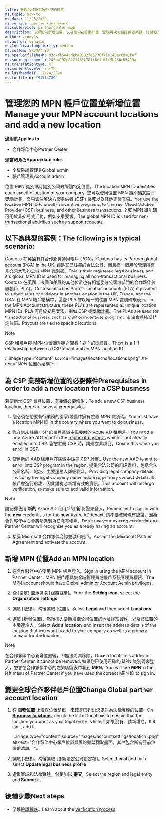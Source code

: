```yaml
---
title: 管理合作夥伴帳戶中的位置
ms.topic: how-to
ms.date: 11/23/2020
ms.service: partner-dashboard
ms.subservice: partnercenter-mpn
description: 了解如何新增位置，以及如何在獎勵計畫、雲端解決方案提供者業務、訂閱和其他交易中使用 MPN 識別碼。
author: vinayks
ms.author: vinayks
ms.localizationpriority: medium
ms.custom: SEOMAY.20
ms.openlocfilehash: 03c4fb5a4adeb49602fe3736971e140ac6da6f4f
ms.sourcegitcommit: 245b4792e8221468f781f6effd1c9b23be05499a
ms.translationtype: HT
ms.contentlocale: zh-TW
ms.lasthandoff: 11/24/2020
ms.locfileid: "95514789"
---
```

# <a name="manage-your-mpn-account-locations-and-add-a-new-location"></a><span data-ttu-id="0d8c3-103">管理您的 MPN 帳戶位置並新增位置</span><span class="sxs-lookup"><span data-stu-id="0d8c3-103">Manage your MPN account locations and add a new location</span></span>

<span data-ttu-id="0d8c3-104">**適用於**</span><span class="sxs-lookup"><span data-stu-id="0d8c3-104">**Applies to**</span></span>

- <span data-ttu-id="0d8c3-105">合作夥伴中心</span><span class="sxs-lookup"><span data-stu-id="0d8c3-105">Partner Center</span></span>

<span data-ttu-id="0d8c3-106">**適當的角色**</span><span class="sxs-lookup"><span data-stu-id="0d8c3-106">**Appropriate roles**</span></span>

- <span data-ttu-id="0d8c3-107">全域系統管理員</span><span class="sxs-lookup"><span data-stu-id="0d8c3-107">Global admin</span></span>
- <span data-ttu-id="0d8c3-108">帳戶管理員</span><span class="sxs-lookup"><span data-stu-id="0d8c3-108">Account admin</span></span>

<span data-ttu-id="0d8c3-109">位置 MPN 識別碼可識別公司的每個特定位置。</span><span class="sxs-lookup"><span data-stu-id="0d8c3-109">The location MPN ID identifies each specific location of your company.</span></span> <span data-ttu-id="0d8c3-110">您可以使用位置 MPN 識別碼來註冊獎勵計畫、交易雲端解決方案提供者 (CSP) 業務以及其他商業交易。</span><span class="sxs-lookup"><span data-stu-id="0d8c3-110">You use the location MPN ID to enroll in incentive programs, to transact Cloud Solution Provider (CSP) business, and other business transactions.</span></span> <span data-ttu-id="0d8c3-111">全域 MPN 識別碼可用於非交易式活動，例如支援要求。</span><span class="sxs-lookup"><span data-stu-id="0d8c3-111">The global MPN ID is used for non-transactional activities such as support requests.</span></span>

## <a name="the-following-is-a-typical-scenario"></a><span data-ttu-id="0d8c3-112">以下為典型的案例：</span><span class="sxs-lookup"><span data-stu-id="0d8c3-112">The following is a typical scenario:</span></span>

<span data-ttu-id="0d8c3-113">Contoso 在英國有其合作夥伴通用帳戶 (PGA)。</span><span class="sxs-lookup"><span data-stu-id="0d8c3-113">Contoso has its Partner global account (PGA) in the UK.</span></span> <span data-ttu-id="0d8c3-114">這是其已註冊的合法公司，而且有一個用於管理所有非交易業務的全域 MPN 識別碼。</span><span class="sxs-lookup"><span data-stu-id="0d8c3-114">This is their registered legal business, and it's global MPN ID is used for managing all non-transactional business.</span></span> <span data-ttu-id="0d8c3-115">Contoso 在英國、法國和美國的其他位置也有相當於分公司或部門的合作夥伴位置帳戶 (PLA)。</span><span class="sxs-lookup"><span data-stu-id="0d8c3-115">Contoso also has Partner location accounts (PLA) equivalent to subsidiaries or divisions in another location in the UK, France, and the USA.</span></span> <span data-ttu-id="0d8c3-116">在 MPN 帳戶結構中，這些 PLA 會以唯一的位置 MPN 識別碼來表示。</span><span class="sxs-lookup"><span data-stu-id="0d8c3-116">In the MPN Account structure, these PLAs are represented as unique location MPN IDs.</span></span> <span data-ttu-id="0d8c3-117">PLA 可用於交易業務，例如 CSP 或獎勵計畫。</span><span class="sxs-lookup"><span data-stu-id="0d8c3-117">The PLAs are used for transactional business such as CSP or incentives programs.</span></span> <span data-ttu-id="0d8c3-118">支出會繫結至特定位置。</span><span class="sxs-lookup"><span data-stu-id="0d8c3-118">Payouts are tied to specific locations.</span></span> 

>[!NOTE]
><span data-ttu-id="0d8c3-119">CSP 租用戶與 MPN 位置識別碼之間有 1 對 1 的關聯性。</span><span class="sxs-lookup"><span data-stu-id="0d8c3-119">There is a 1-1 relationship between a CSP tenant and an MPN location ID.</span></span>

:::image type="content" source="images/locations/locations1.png" alt-text="MPN 位置的結構":::

## <a name="prerequisites-in-order-to-add-a-new-location-for-a-csp-business"></a><span data-ttu-id="0d8c3-121">為 CSP 業務新增位置的必要條件</span><span class="sxs-lookup"><span data-stu-id="0d8c3-121">Prerequisites in order to add a new location for a CSP business</span></span>

<span data-ttu-id="0d8c3-122">若要新增 CSP 業務位置，有幾個必要條件：</span><span class="sxs-lookup"><span data-stu-id="0d8c3-122">To add a new CSP business location, there are several prerequisites:</span></span>

1. <span data-ttu-id="0d8c3-123">您必須在想要執行業務的國家/地區中擁有位置 MPN 識別碼。</span><span class="sxs-lookup"><span data-stu-id="0d8c3-123">You must have a location MPN ID in the country where you want to do business.</span></span>

1. <span data-ttu-id="0d8c3-124">您在尚未註冊 CSP 的[業務區域](regional-authorization-overview.md)中需要新的 Azure AD 租用戶。</span><span class="sxs-lookup"><span data-stu-id="0d8c3-124">You need a new Azure AD tenant in the [region of business](regional-authorization-overview.md) which is not already enrolled into CSP.</span></span> <span data-ttu-id="0d8c3-125">當您註冊 CSP 時，請建立此項目。</span><span class="sxs-lookup"><span data-stu-id="0d8c3-125">Create this when you enroll in CSP.</span></span>
 
3. <span data-ttu-id="0d8c3-126">使用新的 AAD 租用戶在區域中註冊 CSP 計畫。</span><span class="sxs-lookup"><span data-stu-id="0d8c3-126">Use the new AAD tenant to enroll into CSP program in the region.</span></span>
<span data-ttu-id="0d8c3-127">提供合法公司的詳細資料，包括合法公司名稱、地址、主要連絡人詳細資料。</span><span class="sxs-lookup"><span data-stu-id="0d8c3-127">Providing legal company details including the legal company name, address, primary contact details.</span></span> <span data-ttu-id="0d8c3-128">此帳戶會進行驗證，因此請務必新增有效的資訊。</span><span class="sxs-lookup"><span data-stu-id="0d8c3-128">This account will undergo verification, so make sure to add valid information.</span></span>

>[!NOTE] 
 ><span data-ttu-id="0d8c3-129">請記得使用 **新的** Azure AD 租用戶的 **新** 認證來登入。</span><span class="sxs-lookup"><span data-stu-id="0d8c3-129">Remember to sign in with the **new** credentials for the **new** Azure AD tenant.</span></span> <span data-ttu-id="0d8c3-130">請不要使用現有認證，因為合作夥伴中心會將您識別為已擁有帳戶。</span><span class="sxs-lookup"><span data-stu-id="0d8c3-130">Don't use your existing credentials as Partner Center will recognize you as already having an account.</span></span>

4. <span data-ttu-id="0d8c3-131">接受 Microsoft 合作夥伴合約並啟用帳戶。</span><span class="sxs-lookup"><span data-stu-id="0d8c3-131">Accept the Microsoft Partner Agreement and activate the account.</span></span>

## <a name="add-an-mpn-location"></a><span data-ttu-id="0d8c3-132">新增 MPN 位置</span><span class="sxs-lookup"><span data-stu-id="0d8c3-132">Add an MPN location</span></span>

1. <span data-ttu-id="0d8c3-133">在合作夥伴中心使用 MPN 帳戶登入。</span><span class="sxs-lookup"><span data-stu-id="0d8c3-133">Sign in using the MPN account in Partner Center .</span></span> <span data-ttu-id="0d8c3-134">MPN 帳戶應具備全域管理員或帳戶系統管理員權限。</span><span class="sxs-lookup"><span data-stu-id="0d8c3-134">The MPN account should have Global Admin or Account Admin privileges.</span></span> 

1. <span data-ttu-id="0d8c3-135">從 [設定] 圖示選取 [組織設定]。</span><span class="sxs-lookup"><span data-stu-id="0d8c3-135">From the **Setting icon**, select the **Organization settings**.</span></span>

2. <span data-ttu-id="0d8c3-136">選取 [法律]，然後選取 [位置]。</span><span class="sxs-lookup"><span data-stu-id="0d8c3-136">Select **Legal** and then select **Locations.**</span></span>

3. <span data-ttu-id="0d8c3-137">選取 [新增位置]，然後插入要新增至公司位置的地址詳細資料，以及該位置的主要連絡人。</span><span class="sxs-lookup"><span data-stu-id="0d8c3-137">Select **Add a location**, and insert the address details of the location that you want to add to your company as well as a primary contact for the location.</span></span>

> [!NOTE]
> <span data-ttu-id="0d8c3-138">在合作夥伴中心新增位置後，即無法將其移除。</span><span class="sxs-lookup"><span data-stu-id="0d8c3-138">Once a location is added in Partner Center, it cannot be removed.</span></span> <span data-ttu-id="0d8c3-139">如果您已使用正確的 MPN 識別碼來登入，您會在合作夥伴中心的左側功能表中看到 **MPN**。</span><span class="sxs-lookup"><span data-stu-id="0d8c3-139">You will see **MPN** in the left menu of Partner Center if you have used the correct MPN ID to sign in.</span></span>

## <a name="change-global-partner-account-location"></a><span data-ttu-id="0d8c3-140">變更全球合作夥伴帳戶位置</span><span class="sxs-lookup"><span data-stu-id="0d8c3-140">Change Global partner account location</span></span>

1. <span data-ttu-id="0d8c3-141">在 **[商務位置](https://partner.microsoft.com/dashboard/account/v3/organization/legalinfo#mpn)** 上檢查位置清單，來確定已列出您要作為法律實體的位置。</span><span class="sxs-lookup"><span data-stu-id="0d8c3-141">On **[Business locations](https://partner.microsoft.com/dashboard/account/v3/organization/legalinfo#mpn)**, check the list of locations to ensure that the location you want as your legal entity is listed.</span></span> <span data-ttu-id="0d8c3-142">如果沒有，請新增它。</span><span class="sxs-lookup"><span data-stu-id="0d8c3-142">If it isn't, add it.</span></span>

   :::image type="content" source="images/accountsettings/location1.png" alt-text="合作夥伴中心帳戶位置頁面的螢幕擷取畫面，其中包含所有目前位置的清單。":::

2. <span data-ttu-id="0d8c3-144">選取 [法律]，然後選取 [更新法定公司設定檔]。</span><span class="sxs-lookup"><span data-stu-id="0d8c3-144">Select **Legal** and then select **Update legal business profile**</span></span>
  
3. <span data-ttu-id="0d8c3-145">選取區域和法律實體，然後加以 **提交**。</span><span class="sxs-lookup"><span data-stu-id="0d8c3-145">Select the region and legal entity and **Submit** it.</span></span>

  
## <a name="next-steps"></a><span data-ttu-id="0d8c3-146">後續步驟</span><span class="sxs-lookup"><span data-stu-id="0d8c3-146">Next steps</span></span>

- <span data-ttu-id="0d8c3-147">了解[驗證程序](verification-responses.md)。</span><span class="sxs-lookup"><span data-stu-id="0d8c3-147">Learn about the [verification process](verification-responses.md).</span></span>
